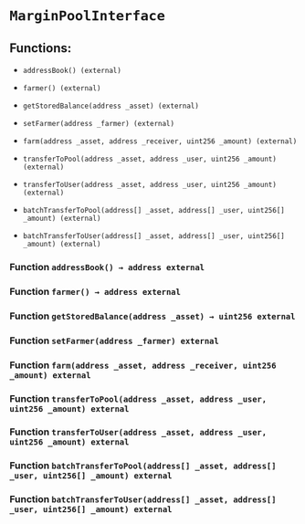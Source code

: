 # `MarginPoolInterface`

## Functions:

- `addressBook() (external)`

- `farmer() (external)`

- `getStoredBalance(address _asset) (external)`

- `setFarmer(address _farmer) (external)`

- `farm(address _asset, address _receiver, uint256 _amount) (external)`

- `transferToPool(address _asset, address _user, uint256 _amount) (external)`

- `transferToUser(address _asset, address _user, uint256 _amount) (external)`

- `batchTransferToPool(address[] _asset, address[] _user, uint256[] _amount) (external)`

- `batchTransferToUser(address[] _asset, address[] _user, uint256[] _amount) (external)`

### Function `addressBook() → address external`

### Function `farmer() → address external`

### Function `getStoredBalance(address _asset) → uint256 external`

### Function `setFarmer(address _farmer) external`

### Function `farm(address _asset, address _receiver, uint256 _amount) external`

### Function `transferToPool(address _asset, address _user, uint256 _amount) external`

### Function `transferToUser(address _asset, address _user, uint256 _amount) external`

### Function `batchTransferToPool(address[] _asset, address[] _user, uint256[] _amount) external`

### Function `batchTransferToUser(address[] _asset, address[] _user, uint256[] _amount) external`
